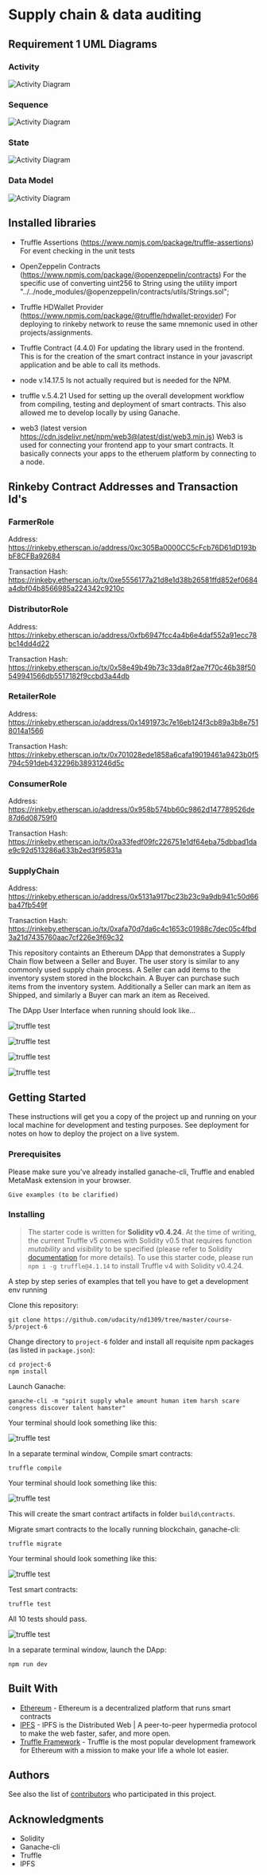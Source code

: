 # Supply chain & data auditing

## Requirement 1 UML Diagrams

### Activity
![Activity Diagram](images/uml/coffee_supply_chain_activity_diagram.drawio.png)

### Sequence
![Activity Diagram](images/uml/coffee_supply_chain_sequence_diagram.drawio.png)

### State
![Activity Diagram](images/uml/coffee_supply_state_diagram.drawio.png)

### Data Model
![Activity Diagram](images/uml/data_model_diagram.drawio.png)


## Installed libraries

- Truffle Assertions (https://www.npmjs.com/package/truffle-assertions)
For event checking in the unit tests

- OpenZeppelin Contracts (https://www.npmjs.com/package/@openzeppelin/contracts)
For the specific use of converting uint256 to String using the utility import "../../node_modules/@openzeppelin/contracts/utils/Strings.sol";

- Truffle HDWallet Provider (https://www.npmjs.com/package/@truffle/hdwallet-provider)
For deploying to rinkeby network to reuse the same mnemonic used in other projects/assignments. 

- Truffle Contract (4.4.0)
For updating the library used in the frontend. This is for the creation of the smart contract instance in your javascript application and be able to call its methods.

- node v.14.17.5 Is not actually required but is needed for the NPM. 

- truffle v.5.4.21
  Used for setting up the overall development workflow from compiling, testing and deployment of smart contracts. This also allowed me to develop locally by using Ganache.


- web3 (latest version https://cdn.jsdelivr.net/npm/web3@latest/dist/web3.min.js)
 Web3 is used for connecting your frontend app to your smart contracts. It basically connects your apps to the etheruem platform by connecting to a node.

## Rinkeby Contract Addresses and Transaction Id's

### FarmerRole
Address: 
https://rinkeby.etherscan.io/address/0xc305Ba0000CC5cFcb76D61dD193bbF8CFBa92684

Transaction Hash: 
https://rinkeby.etherscan.io/tx/0xe5556177a21d8e1d38b26581ffd852ef0684a4dbf04b8566985a224342c9210c


### DistributorRole
Address:
https://rinkeby.etherscan.io/address/0xfb6947fcc4a4b6e4daf552a91ecc78bc14dd4d22

Transaction Hash:
https://rinkeby.etherscan.io/tx/0x58e49b49b73c33da8f2ae7f70c46b38f50549941566db5517182f9ccbd3a44db

### RetailerRole
Address:
https://rinkeby.etherscan.io/address/0x1491973c7e16eb124f3cb89a3b8e7518014a1566

Transaction Hash:
https://rinkeby.etherscan.io/tx/0x701028ede1858a6cafa19019461a9423b0f5794c591deb432296b38931246d5c

### ConsumerRole
Address: 
https://rinkeby.etherscan.io/address/0x958b574bb60c9862d147789526de87d6d08759f0

Transaction Hash:
https://rinkeby.etherscan.io/tx/0xa33fedf09fc226751e1df64eba75dbbad1dae9c92d513286a633b2ed3f95831a

### SupplyChain
Address:
https://rinkeby.etherscan.io/address/0x5131a917bc23b23c9a9db941c50d66ba47fb549f

Transaction Hash:
https://rinkeby.etherscan.io/tx/0xafa70d7da6c4c1653c01988c7dec05c4fbd3a21d7435760aac7cf226e3f69c32





This repository containts an Ethereum DApp that demonstrates a Supply Chain flow between a Seller and Buyer. The user story is similar to any commonly used supply chain process. A Seller can add items to the inventory system stored in the blockchain. A Buyer can purchase such items from the inventory system. Additionally a Seller can mark an item as Shipped, and similarly a Buyer can mark an item as Received.

The DApp User Interface when running should look like...

![truffle test](images/ftc_product_overview.png)

![truffle test](images/ftc_farm_details.png)

![truffle test](images/ftc_product_details.png)

![truffle test](images/ftc_transaction_history.png)


## Getting Started

These instructions will get you a copy of the project up and running on your local machine for development and testing purposes. See deployment for notes on how to deploy the project on a live system.

### Prerequisites

Please make sure you've already installed ganache-cli, Truffle and enabled MetaMask extension in your browser.

```
Give examples (to be clarified)
```

### Installing

> The starter code is written for **Solidity v0.4.24**. At the time of writing, the current Truffle v5 comes with Solidity v0.5 that requires function *mutability* and *visibility* to be specified (please refer to Solidity [documentation](https://docs.soliditylang.org/en/v0.5.0/050-breaking-changes.html) for more details). To use this starter code, please run `npm i -g truffle@4.1.14` to install Truffle v4 with Solidity v0.4.24. 

A step by step series of examples that tell you have to get a development env running

Clone this repository:

```
git clone https://github.com/udacity/nd1309/tree/master/course-5/project-6
```

Change directory to ```project-6``` folder and install all requisite npm packages (as listed in ```package.json```):

```
cd project-6
npm install
```

Launch Ganache:

```
ganache-cli -m "spirit supply whale amount human item harsh scare congress discover talent hamster"
```

Your terminal should look something like this:

![truffle test](images/ganache-cli.png)

In a separate terminal window, Compile smart contracts:

```
truffle compile
```

Your terminal should look something like this:

![truffle test](images/truffle_compile.png)

This will create the smart contract artifacts in folder ```build\contracts```.

Migrate smart contracts to the locally running blockchain, ganache-cli:

```
truffle migrate
```

Your terminal should look something like this:

![truffle test](images/truffle_migrate.png)

Test smart contracts:

```
truffle test
```

All 10 tests should pass.

![truffle test](images/truffle_test.png)

In a separate terminal window, launch the DApp:

```
npm run dev
```

## Built With

* [Ethereum](https://www.ethereum.org/) - Ethereum is a decentralized platform that runs smart contracts
* [IPFS](https://ipfs.io/) - IPFS is the Distributed Web | A peer-to-peer hypermedia protocol
to make the web faster, safer, and more open.
* [Truffle Framework](http://truffleframework.com/) - Truffle is the most popular development framework for Ethereum with a mission to make your life a whole lot easier.


## Authors

See also the list of [contributors](https://github.com/your/project/contributors.md) who participated in this project.

## Acknowledgments

* Solidity
* Ganache-cli
* Truffle
* IPFS
